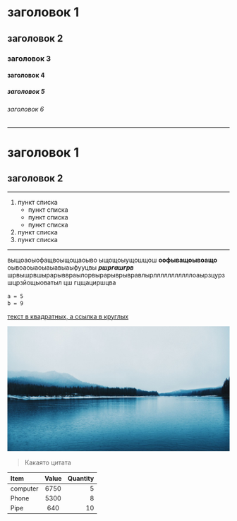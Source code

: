 # заголовок 1
## заголовок 2
### заголовок 3
#### заголовок 4
##### заголовок 5
###### заголовок 6
___
заголовок 1
=
заголовок 2
-
---
1. пункт списка
    * пункт списка
    * пункт списка
    * пункт списка
2. пункт списка
3. пункт списка
***
выщоаоыофащвоыщощаоыво ыщощоыущошщош **оофыващоывоащо**  оывоаоыаоыаыавыаыфууцвы ***ршргашгрв*** шрвышрвшырарыввраылорвырарыврывравлырлллллллллллоаырзцурзшцрзйощыоватыл цш гцщациршцва
```
a = 5
b = 9
```
[текст в квадратных, а ссылка в круглых](https://github.com/Mark-D-Avgust/README)

![картина](img/ozero_les_gory_869598_1920x1080.jpg)



>Какаято цитата


Item    | Value   |Quantity
:-------|:-------:|-------:
computer|6750     |5
Phone   |5300     |8
Pipe    |640      |10